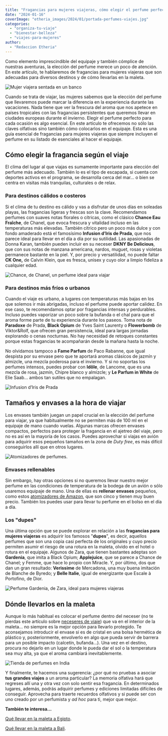 ```yaml
---
title: "Fragancias para mujeres viajeras, cómo elegir el perfume perfecto"
date: "2024-01-16"
coverImage: "etheria_images/2024/01/portada-perfumes-viajes.jpg"
categories: 
  - "organiza-tu-viaje"
  - "bienestar-belleza"
  - "viajes-para-mujeres"
author: 
  - "Redaccion Etheria"
---
```


Como elemento imprescindible del equipaje y también cómplice de nuestras aventuras, la 
elección del perfume merece un poco de atención. En este artículo, te hablaremos de 
fragancias para mujeres viajeras que son adecuadas para diversos destinos y de cómo 
llevarlas en la maleta. 

![Mujer viajera sentada en un banco](etheria_images/2024/01/mujer-viajera.jpg "La elección del perfume también es clave en los viajes.")

Cuando se trata de viajar, las mujeres sabemos que la elección del perfume que 
llevaremos puede marcar la diferencia en la experiencia durante las vacaciones. Nada 
tiene que ver la frescura del aroma que nos apetece en países tropicales con las 
fragancias persistentes que queremos llevar en ciudades europeas durante el invierno. 
Elegir el perfume perfecto para cada ocasión es algo esencial. En este artículo te 
ofrecemos no sólo las claves olfativas sino también cómo colocarlos en el equipaje. Esta 
es una guía esencial de fragancias para mujeres viajeras que siempre incluyen el perfume 
en su listado de esenciales al hacer el equipaje. 

## Cómo elegir la fragancia según el viaje

El clima del lugar al que viajas es sumamente importante para elección del perfume más 
adecuado. También lo es el tipo de escapada, si cuenta con deportes activos en el 
programa, se desarrolla cerca del mar... o bien se centra en visitas más tranquilas, 
culturales o de relax. 

### Para destinos cálidos o costeros

Si el clima de tu destino es cálido y vas a disfrutar de unos días en soleadas playas, 
las fragancias ligeras y frescas son la clave. Recomendamos perfumes con suaves notas 
florales o cítricas, como el clásico **Chance Eau Fraîche**, de Chanel, que evoca 
frescura y vitalidad incluso en las temperaturas más elevadas. También cítrico pero un 
poco más dulce y con fondo amaderado está el famosísimo **Infusion d’Iris de Prada**, 
que nos parece ideal para llevar en el día a día por su sutilidad. Las apasionadas de 
Donna Karan, también pueden incluir en su neceser **DKNY Be Delicious**, que con sus 
notas de manzana americana, nardos, muguet, rosas y violetas permanece bastante en la 
piel. Y, por precio y versatilidad, no puede faltar **CK One,** de Calvin Klein, que es 
fresca, unisex y cuyo olor a limpio fideliza a cualquier edad. 

![Chance, de Chanel, un perfume ideal para viajar](etheria_images/2024/01/chance-chanel.jpg "Chance, de Chanel. © Kailey Sniffin")

### Para destinos más fríos o urbanos

Cuando el viaje es urbano, a lugares con temperaturas más bajas en los que solemos ir 
más abrigadas, incluso el perfume puede aportar calidez. En ese caso, te recomendamos 
optar por fragancias intensas y perdurables. Incluso puedes vaporizar un poco sobre la 
bufanda o el chal para que el aroma forme parte de tu experiencia durante los paseos. 
Toma nota de **Paradoxe** de Prada, **Black Opium** de Yves Saint Laurenty o 
**Flowerbomb** de Viktor&Rolf, que ofrecen gran persistencia, ideal para largas jornadas 
explorando o cenas nocturnas. No hay necesidad de retoques constantes porque estas 
fragancias te acompañarán desde la mañana hasta la noche. 

No olvidamos tampoco a **Fame Parfum** de Paco Rabanne, que igual despista por su envase 
pero que te aportará aromas clásicos de jazmín y almizcle, una mezcla poderosa para el 
invierno. Y si no soportas los perfumes intensos, puedes probar con **Idôle**, de 
Lancome, que es una mezcla de rosa, jazmín, Chipre blanco y almizcle; y **Le Parfum in 
White** de Elie Saab... ambos tan sutiles que no empalagan. 

![Infusion d’Iris de Prada](etheria_images/2024/01/infusion-iris-prada.jpg "Infusion d’Iris de Prada.")

## Tamaños y envases a la hora de viajar

Los envases también juegan un papel crucial en la elección del perfume para viajar, ya 
que habitualmente no se permiten más de 100 ml en el equipaje de mano cuando vuelas. 
Algunas marcas ofrecen envases compactos, perfectos para proteger la fragancia en el 
ajetreo del viaje, pero no es así en la mayoría de los casos. Puedes aprovechar si 
viajas en avión para adquirir esos pequeños tamaños en la zona de _Duty free_, es más 
difícil conseguirlos allí que en otros lugares. 

![Atomizadores de perfumes.](etheria_images/2024/01/envase-perfume-viaje.jpg "Atomizadores de perfumes.")

### Envases rellenables

Sin embargo, hay otras opciones si no queremos llevar nuestro mejor perfume en las 
condiciones de temperatura de la bodega de un avión o sólo usaremos equipaje de mano. 
Una de ellas es **rellenar envases** pequeños, como estos [atomizadores de 
Amazon](https://amzn.to/3HjrlZ5), que son cinco y tienen muy buen precio. También los 
puedes usar para llevar tu perfume en el bolso en el día a día. 

### Los "dupes"

Una última opción que se puede explorar en relación a las **fragancias para mujeres 
viajeras** es adquirir los famosos "**dupes**", es decir, aquellos perfumes que son una 
copia casi perfecta de los originales y cuyo precio permiten asumir el riesgo de una 
rotura en la maleta, olvido en el hotel o rotura en el equipaje. Algunos de Zara, que 
tienen bastantes adeptas son **Gardenia**, que imita a Black Opium; **Applejuice**, que 
se parece a Chance de Chanel; y Femme, que hace lo propio con Miracle. Y, por último, 
dos que dan un gran resultado: **Verissime** de Mercadona, una muy buena imitación de 
Blanche de Byredo; y **Belle Italie**, igual de energizante que Escale à Portofino, de 
Dior. 

![Perfume Gardenia, de Zara, ideal para mujeres viajeras](etheria_images/2024/01/gardenia-zara.jpg "Perfume Gardenia, de Zara.")

## Dónde llevarlos en la maleta

Aunque lo más habitual es colocar el perfume dentro del neceser (no te pierdas este 
artículo sobre [neceseres de 
viaje](https://etheriamagazine.com/2019/10/10/10-neceseres-viaje-o-regalos-para-mujeres-viajeras/)) 
que va en el interior de la maleta... no siempre es la mejor opción para llevarlo 
protegido. Te aconsejamos introducir el envase si es de cristal en una bolsa hermética 
de plástico y, posteriormente, envolverlo en algo que pueda servir de barrera para un 
posible impacto (calcetín, bufanda...). Una vez en el destino, procura no dejarlo en un 
lugar donde le pueda dar el sol o la temperatura sea muy alta, ya que el aroma cambiará 
inevitablemente. 

![Tienda de perfumes en India](etheria_images/2024/01/perfumes-india.jpg "Tienda de perfumes en India. © Omkar Jadhav")

Y finalmente, te hacemos una sugerencia: ¿por qué no pruebas a asociar **tus grandes 
viajes** a un aroma particular? La memoria olfativa hará que regreses allí una y otra 
vez con solo sentir esa fragancia. En determinados lugares, además, podrás adquirir 
perfumes y ediciones limitadas difíciles de conseguir. Aprovecha para traerte recuerdos 
olfativos y si puede ser con uno creado por un perfumista y _ad hoc_ para ti, mejor que 
mejor. 

**También te interesa...** 

[Qué llevar en la maleta a 
Egipto](https://etheriamagazine.com/2023/02/01/que-llevar-en-la-maleta-egipto/). 

[Qué llevar en la maleta a 
Bali](https://etheriamagazine.com/2023/06/23/que-llevar-maleta-viaje-bali/).
